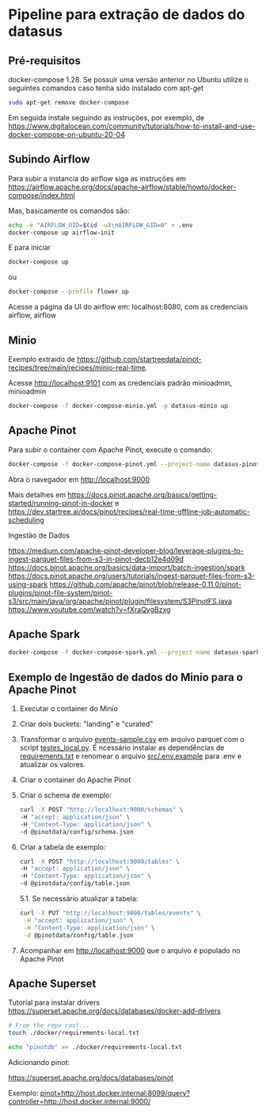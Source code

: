 # Pipeline para extração de dados do datasus

## Pré-requisitos

docker-compose 1.28. Se possuir uma versão anterior no Ubuntu utilize o seguintes comandos caso tenha sido instalado com apt-get

```bash
sudo apt-get remove docker-compose
```

Em seguida instale seguindo as instruções, por exemplo, de <https://www.digitalocean.com/community/tutorials/how-to-install-and-use-docker-compose-on-ubuntu-20-04>

## Subindo Airflow

Para subir a instancia do airflow siga as instruções em <https://airflow.apache.org/docs/apache-airflow/stable/howto/docker-compose/index.html>

Mas, basicamente os comandos são:

```bash
echo -e "AIRFLOW_UID=$(id -u)\nAIRFLOW_GID=0" > .env
docker-compose up airflow-init
```

E para iniciar

```bash
docker-compose up
```

ou

```bash
docker-compose --profile flower up
```

Acesse a página da UI do airflow em: localhost:8080, com as credenciais airflow, airflow

## Minio

Exemplo extraído de <https://github.com/startreedata/pinot-recipes/tree/main/recipes/minio-real-time>.

Acesse <http://localhost:9101> com as credenciais padrão minioadmin, minioadmin

```bash
docker-compose -f docker-compose-minio.yml -p datasus-minio up
```

## Apache Pinot

Para subir o container com Apache Pinot, execute o comando:

```bash
docker-compose -f docker-compose-pinot.yml --project-name datasus-pinot up
```

Abra o navegador em <http://localhost:9000>

Mais detalhes em <https://docs.pinot.apache.org/basics/getting-started/running-pinot-in-docker> e <https://dev.startree.ai/docs/pinot/recipes/real-time-offline-job-automatic-scheduling>

Ingestão de Dados

<https://medium.com/apache-pinot-developer-blog/leverage-plugins-to-ingest-parquet-files-from-s3-in-pinot-decb12e4d09d>
<https://docs.pinot.apache.org/basics/data-import/batch-ingestion/spark>
<https://docs.pinot.apache.org/users/tutorials/ingest-parquet-files-from-s3-using-spark>
<https://github.com/apache/pinot/blob/release-0.11.0/pinot-plugins/pinot-file-system/pinot-s3/src/main/java/org/apache/pinot/plugin/filesystem/S3PinotFS.java>
<https://www.youtube.com/watch?v=fXraQygBzxg>

## Apache Spark

```bash
docker-compose -f docker-compose-spark.yml --project-name datasus-spark up
```

## Exemplo de Ingestão de dados do Minio para o Apache Pinot

1. Executar o container do Minio
2. Criar dois buckets: "landing" e "curated"
3. Transformar o arquivo [events-sample.csv](events-sample.csv) em arquivo parquet com o script [testes_local.py](src/testes_local.py). É ncessário instalar as dependências de [requirements.txt](requirements.txt) e renomear o arquivo [src/.env.example](src/.env.example) para .env e atualizar os valores.
4. Criar o container do Apache Pinot
5. Criar o schema de exemplo:

   ```sh
   curl -X POST "http://localhost:9000/schemas" \
   -H "accept: application/json" \
   -H "Content-Type: application/json" \
   -d @pinotdata/config/schema.json
   ```

6. Criar a tabela de exemplo:

   ```sh
   curl -X POST "http://localhost:9000/tables" \
   -H "accept: application/json" \
   -H "Content-Type: application/json" \
   -d @pinotdata/config/table.json
   ```

   5.1. Se necessário atualizar a tabela:

   ```sh
   curl -X PUT "http://localhost:9000/tables/events" \
    -H "accept: application/json" \
    -H "Content-Type: application/json" \
    -d @pinotdata/config/table.json
   ```

7. Acompanhar em <http://localhost:9000> que o arquivo é populado no Apache Pinot

## Apache Superset

Tutorial para instalar drivers <https://superset.apache.org/docs/databases/docker-add-drivers>

```sh
# From the repo root...
touch ./docker/requirements-local.txt
```

```sh
echo "pinotdb" >> ./docker/requirements-local.txt
```

Adicionando pinot:

<https://superset.apache.org/docs/databases/pinot>

Exemplo:
<pinot+http://host.docker.internal:8099/query?controller=http://host.docker.internal:9000/>
